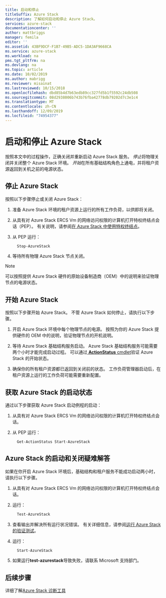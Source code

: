 ```yaml
---
title: 启动和停止
titleSuffix: Azure Stack
description: 了解如何启动和停止 Azure Stack。
services: azure-stack
documentationcenter: ''
author: mattbriggs
manager: femila
editor: ''
ms.assetid: 43BF9DCF-F1B7-49B5-ADC5-1DA3AF9668CA
ms.service: azure-stack
ms.workload: na
pms.tgt_pltfrm: na
ms.devlang: na
ms.topic: article
ms.date: 10/02/2019
ms.author: mabrigg
ms.reviewer: misainat
ms.lastreviewed: 10/15/2018
ms.openlocfilehash: dbd85b4d7b63edb89cc327fd5b1f5592c24db508
ms.sourcegitcommit: 08d2938006b743b76fba42778db79202d7c3e1c4
ms.translationtype: MT
ms.contentlocale: zh-CN
ms.lasthandoff: 12/09/2019
ms.locfileid: "74954377"
---
```

# <a name="start-and-stop-azure-stack"></a>启动和停止 Azure Stack

按照本文中的过程操作，正确关闭并重新启动 Azure Stack 服务。 *停止*将物理关闭并关闭整个 Azure Stack 环境。 *开始*在所有基础结构角色上通电，并将租户资源返回到关机之前的电源状态。

## <a name="stop-azure-stack"></a>停止 Azure Stack

按照以下步骤停止或关闭 Azure Stack：

1. 准备 Azure Stack 环境的租户资源上运行的所有工作负荷，以供即将关闭。

2. 从具有对 Azure Stack ERCS Vm 的网络访问权限的计算机打开特权终结点会话（PEP）。 有关说明，请参阅[在 Azure Stack 中使用特权终结点](azure-stack-privileged-endpoint.md)。

3. 从 PEP 运行：

    ```powershell
      Stop-AzureStack
    ```

4. 等待所有物理 Azure Stack 节点关闭。

> [!Note]
> 可以按照提供 Azure Stack 硬件的原始设备制造商（OEM）中的说明来验证物理节点的电源状态。

## <a name="start-azure-stack"></a>开始 Azure Stack

按照以下步骤开始 Azure Stack。 不管 Azure Stack 如何停止，请执行以下步骤。

1. 开启 Azure Stack 环境中每个物理节点的电源。 按照为你的 Azure Stack 提供硬件的 OEM 中的说明，验证物理节点的开机说明。

2. 等待 Azure Stack 基础结构服务启动。 Azure Stack 基础结构服务可能需要两个小时才能完成启动过程。 可以通过[ **ActionStatus** cmdlet](#get-the-startup-status-for-azure-stack)验证 Azure Stack 的开始状态。

3. 确保你的所有租户资源都已返回到关闭前的状态。 工作负荷管理器启动后，在租户资源上运行的工作负荷可能需要重新配置。

## <a name="get-the-startup-status-for-azure-stack"></a>获取 Azure Stack 的启动状态

通过以下步骤获取 Azure Stack 启动例程的启动：

1. 从具有对 Azure Stack ERCS Vm 的网络访问权限的计算机打开特权终结点会话。

2. 从 PEP 运行：

    ```powershell
      Get-ActionStatus Start-AzureStack
    ```

## <a name="troubleshoot-startup-and-shutdown-of-azure-stack"></a>Azure Stack 的启动和关闭疑难解答

如果在你开启 Azure Stack 环境后，基础结构和租户服务不能成功启动两小时，请执行以下步骤。

1. 从具有对 Azure Stack ERCS Vm 的网络访问权限的计算机打开特权终结点会话。

2. 运行：

    ```powershell
      Test-AzureStack
      ```

3. 查看输出并解决所有运行状况错误。 有关详细信息，请参阅[运行 Azure Stack 的验证测试](azure-stack-diagnostic-test.md)。

4. 运行：

    ```powershell
      Start-AzureStack
    ```

5. 如果运行**test-azurestack**导致失败，请联系 Microsoft 支持部门。

## <a name="next-steps"></a>后续步骤

详细了解[Azure Stack 诊断工具](azure-stack-configure-on-demand-diagnostic-log-collection.md#use-the-privileged-endpoint-pep-to-collect-diagnostic-logs)
